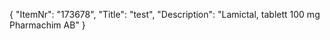 {
  "ItemNr": "173678",
  "Title": "test",
  "Description": "Lamictal, tablett 100 mg Pharmachim AB"
}